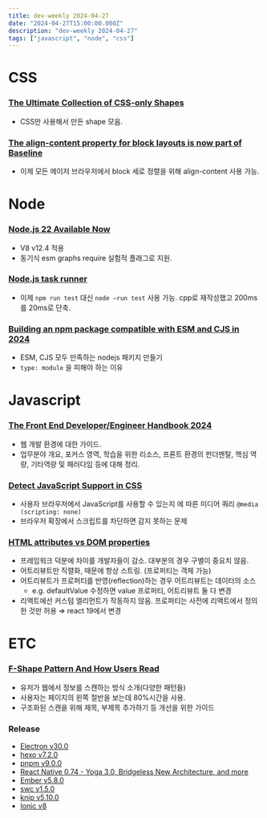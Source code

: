 ```yaml
---
title: dev-weekly 2024-04-27
date: "2024-04-27T15:00:00.000Z"
description: "dev-weekly 2024-04-27"
tags: ["javascript", "node", "css"]
---
```


# CSS

### **[The Ultimate Collection of CSS-only Shapes](https://css-shape.com/)**

- CSS만 사용해서 만든 shape 모음.

### **[The align-content property for block layouts is now part of Baseline](https://web.dev/blog/align-content-block)**

- 이제 모든 메이저 브라우저에서 block 세로 정렬을 위해 align-content 사용 가능.

# Node

### **[Node.js 22 Available Now](https://openjsf.org/blog/nodejs-22-available)**

- V8 v12.4 적용
- 동기식 esm graphs require 실험적 플래그로 지원.

### **[Node.js task runner](https://polar.sh/anonrig/posts/node-js-task-runner)**

- 이제 `npm run test` 대신 `node —run test` 사용 가능. cpp로 재작성했고 200ms를 20ms로 단축.

### **[Building an npm package compatible with ESM and CJS in 2024](https://snyk.io/blog/building-npm-package-compatible-with-esm-and-cjs-2024/)**

- ESM, CJS 모두 만족하는 nodejs 패키지 만들기
- `type: module` 을 피해야 하는 이유

# Javascript

### **[The Front End Developer/Engineer Handbook 2024](https://frontendmasters.com/guides/front-end-handbook/2024/)**

- 웹 개발 환경에 대한 가이드.
- 업무분야 개요, 포커스 영역, 학습을 위한 리소스, 프론트 환경의 펀더멘탈, 핵심 역량, 기타역량 및 패러다임 등에 대해 정리.

### **[Detect JavaScript Support in CSS](https://ryanmulligan.dev/blog/detect-js-support-in-css/)**

- 사용자 브라우저에서 JavaScript를 사용할 수 있는지 에 따른 미디어 쿼리 `@media (scripting: none)`
- 브라우저 확장에서 스크립트를 차단하면 감지 못하는 문제

### **[HTML attributes vs DOM properties](https://jakearchibald.com/2024/attributes-vs-properties/)**

- 프레임워크 덕분에 차이를 개발자들이 감소. 대부분의 경우 구별이 중요치 않음.
- 어트리뷰트만 직렬화, 때문에 항상 스트링. (프로퍼티는 객체 가능)
- 어트리뷰트가 프로퍼티를 반영(reflection)하는 경우 어트리뷰트는 데이터의 소스
    - e.g. defaultValue 수정하면 value 프로퍼티, 어트리뷰트 둘 다 변경
- 리액트에선 커스텀 엘리먼트가 작동하지 않음. 프로퍼티는 사전에 리액트에서 정의한 것만 허용 ⇒ react 19에서 변경

# ETC

### **[F-Shape Pattern And How Users Read](https://www.smashingmagazine.com/2024/04/f-shape-pattern-how-users-read/)**

- 유저가 웹에서 정보를 스캔하는 방식 소개(다양한 패턴들)
- 사용자는 페이지의 왼쪽 절반을 보는데 80%시간을 사용.
- 구조화된 스캔을 위해 제목, 부제목 추가하기 등 개선을 위한 가이드

### **Release**

- [Electron v30.0](https://www.electronjs.org/blog/electron-30-0)
- [hexo v7.2.0](https://hexo.io/news/2024/04/17/hexo-7-2-0-released)
- [pnpm v9.0.0](https://github.com/pnpm/pnpm/releases/tag/v9.0.0)
- [React Native 0.74 - Yoga 3.0, Bridgeless New Architecture, and more](https://reactnative.dev/blog/2024/04/22/release-0.74)
- [Ember v5.8.0](https://blog.emberjs.com/ember-released-5-8/)
- [swc v1.5.0](https://github.com/swc-project/swc/releases/tag/v1.5.0)
- [knip v5.10.0](https://github.com/webpro/knip/releases/tag/5.10.0)
- [Ionic v8](https://ionic.io/blog/ionic-8-is-here)